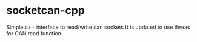# socketcan-cpp
Simple c++ interface to read/write can sockets
It is updated to use thread for CAN read function.
